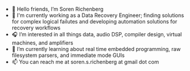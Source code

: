 - 🍉 Hello friends, I’m Soren Richenberg
- 💾 I'm currently working as a Data Recovery Engineer; finding solutions for complex logical failutes and developing automation solutions for recovery workflows
- 🎧 I’m interested in all things data, audio DSP, compiler design, virtual machines, and amplifiers
- 🐢 I’m currently learning about real time embedded programming, raw filesystem parsers, and immediate mode GUIs
- 📫 You can reach me at soren.s.richenberg at gmail dot com

<!---
sorenrichenberg/sorenrichenberg is a ✨ special ✨ repository because its `README.md` (this file) appears on your GitHub profile.
You can click the Preview link to take a look at your changes.
--->
